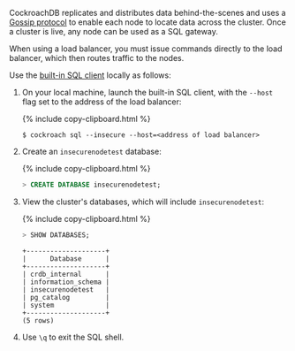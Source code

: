 CockroachDB replicates and distributes data behind-the-scenes and uses a [Gossip protocol](https://en.wikipedia.org/wiki/Gossip_protocol) to enable each node to locate data across the cluster. Once a cluster is live, any node can be used as a SQL gateway.

When using a load balancer, you must issue commands directly to the load balancer, which then routes traffic to the nodes.

Use the [built-in SQL client](use-the-built-in-sql-client.html) locally as follows:

1. On your local machine, launch the built-in SQL client, with the `--host` flag set to the address of the load balancer:

    {% include copy-clipboard.html %}
  	~~~ shell
  	$ cockroach sql --insecure --host=<address of load balancer>
  	~~~

2. Create an `insecurenodetest` database:

    {% include copy-clipboard.html %}
  	~~~ sql
  	> CREATE DATABASE insecurenodetest;
  	~~~

3. View the cluster's databases, which will include `insecurenodetest`:

    {% include copy-clipboard.html %}
  	~~~ sql
  	> SHOW DATABASES;
  	~~~

  	~~~
  	+--------------------+
  	|      Database      |
  	+--------------------+
  	| crdb_internal      |
  	| information_schema |
  	| insecurenodetest   |
  	| pg_catalog         |
  	| system             |
  	+--------------------+
  	(5 rows)
  	~~~

4. Use `\q` to exit the SQL shell.
